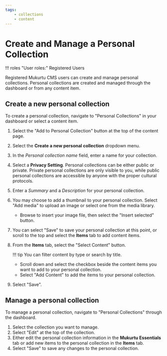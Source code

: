 ```yaml
---
tags:
    - collections
    - content
---
```

# Create and Manage a Personal Collection

!!! roles "User roles:"
    Registered Users

Registered Mukurtu CMS users can create and manage personal collections. Personal collections are created and managed through the dashboard or from any content item. 

## Create a new personal collection

To create a personal collection, navigate to "Personal Collections" in your dashboard or select a content item. 

1. Select the "Add to Personal Collection" button at the top of the content page. 
2. Select the **Create a new personal collection** dropdown menu. 
3. In the *Personal collection name* field, enter a name for your collection.
4. Select a **Privacy Setting**. Personal collections can be either public or private. Private personal collections are only visible to you, while public personal collections are accessible by anyone with the proper cultural protocols.
5. Enter a *Summary* and a *Description* for your personal collection. 
6. You may choose to add a thumbnail to your personal collection. Select "Add media" to upload an image or select one from the media library.
    - Browse to insert your image file, then select the "Insert selected" button.
7. You can select "Save" to save your personal collection at this point, or scroll to the top and select the **Items** tab to add content items.
8. From the **Items** tab, select the "Select Content" button. 

    !!! tip 
        You can filter content by type or search by title.

    - Scroll down and select the checkbox beside the content items you want to add to your personal collection.
    - Select "Add Content" to add the items to your personal collection.

9. Select "Save".

## Manage a personal collection

To manage a personal collection, navigate to "Personal Collections" through the dashboard. 

1. Select the collection you want to manage.
2. Select "Edit" at the top of the collection. 
3. Either edit the personal collection information in the **Mukurtu Essentials** tab or add new items to the personal collection in the **Items** tab. 
4. Select "Save" to save any changes to the personal collection.